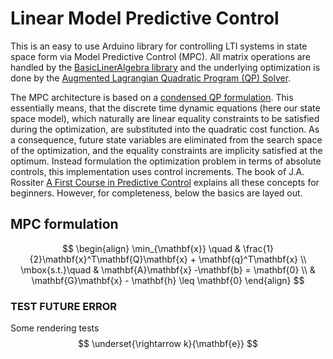 # Linear Model Predictive Control

This is an easy to use Arduino library for controlling LTI systems in state space form via Model Predictive Control (MPC). All matrix operations are handled by the [BasicLinerAlgebra library](https://github.com/tomstewart89/BasicLinearAlgebra) and the underlying optimization is done by the [Augmented Lagrangian Quadratic Program (QP) Solver](https://github.com/adrianodelr/ALQP-Solver). 

The MPC architecture is based on a [condensed QP formulation](https://citeseerx.ist.psu.edu/document?repid=rep1&type=pdf&doi=7ff6f36a6ff9a8461b11ea26bcc46a6db38443a6). This essentially means, that the 
discrete time dynamic equations (here our state space model), which naturally are linear equality constraints
to be satisfied during the optimization, are substituted into the quadratic cost function. As a consequence,
future state variables are eliminated from the search space of the optimization, and the equality constraints
are implicity satisfied at the optimum. Instead formulation the optimization problem in terms of absolute controls, this implementation uses control increments. The book of J.A. Rossiter [A First Course in Predictive Control](https://api.pageplace.de/preview/DT0400.9781351597166_A35143461/preview-9781351597166_A35143461.pdf) explains all these concepts for beginners. However, for completeness, below the basics are layed out.   

## MPC formulation
$$
\begin{align}
\min_{\mathbf{x}} \quad & \frac{1}{2}\mathbf{x}^T\mathbf{Q}\mathbf{x} + \mathbf{q}^T\mathbf{x} \\ 
\mbox{s.t.}\quad &  \mathbf{A}\mathbf{x} -\mathbf{b} = \mathbf{0} \\ 
&  \mathbf{G}\mathbf{x} - \mathbf{h} \leq \mathbf{0} 
\end{align}
$$


### TEST FUTURE ERROR
Some rendering tests
$$ 
\underset{\rightarrow k}{\mathbf{e}} 
$$
<!-- TEST FUTURE ERROR as command
$$
\newcommand{\efutr}[1] {\underset{\rightarrow}{\boldsymbol{e}}_{#1}}
$$

test of future vector format
$$
\efutr{k}  = 
\begin{bmatrix}
\boldsymbol{e}_{k+1} \\
\boldsymbol{e}_{k+2} \\
\vdots \\
\boldsymbol{e}_{k+n} \\
\end{bmatrix}
$$ -->


